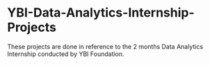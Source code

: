# YBI-Data-Analytics-Internship-Projects
These projects are done in reference to the 2 months Data Analytics Internship conducted by YBI Foundation.
